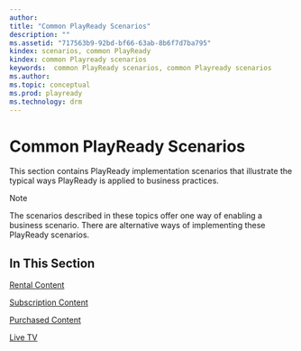 ```yaml
---
author: 
title: "Common PlayReady Scenarios"
description: ""
ms.assetid: "717563b9-92bd-bf66-63ab-8b6f7d7ba795"
kindex: scenarios, common PlayReady
kindex: common Playready scenarios
keywords:  common PlayReady scenarios, common Playready scenarios
ms.author: 
ms.topic: conceptual
ms.prod: playready
ms.technology: drm
---
```



# Common PlayReady Scenarios
   
  
This section contains PlayReady implementation scenarios that illustrate the typical ways PlayReady is applied to business practices. 

> [!NOTE]
> The scenarios described in these topics offer one way of enabling a business scenario. There are alternative ways of implementing these PlayReady scenarios.  
 
## In This Section

[Rental Content](scenariorentalcontent.md)

[Subscription Content](scenariosubscriptioncontent.md)

[Purchased Content](scenariopurchasedcontent.md)

[Live TV](scenariolivetv.md)

